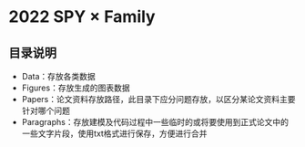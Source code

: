# 2022 SPY × Family

## 目录说明

- Data：存放各类数据
- Figures：存放生成的图表数据
- Papers：论文资料存放路径，此目录下应分问题存放，以区分某论文资料主要针对哪个问题
- Paragraphs：存放建模及代码过程中一些临时的或将要使用到正式论文中的一些文字片段，使用txt格式进行保存，方便进行合并
